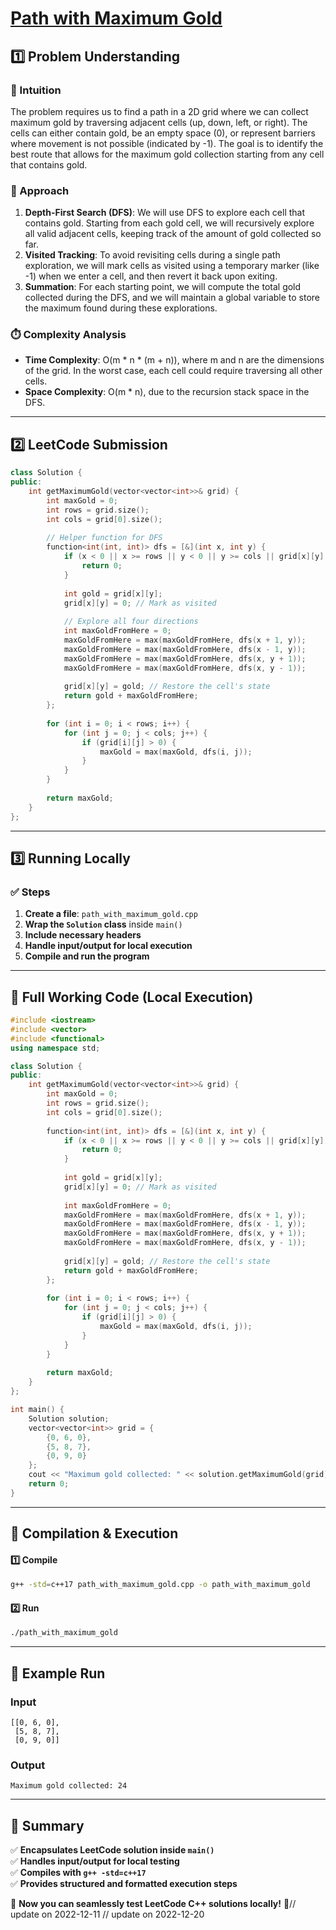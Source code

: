 # **[Path with Maximum Gold](https://leetcode.com/problems/path-with-maximum-gold/description/)**  

## **1️⃣ Problem Understanding**  
### **📌 Intuition**  
The problem requires us to find a path in a 2D grid where we can collect maximum gold by traversing adjacent cells (up, down, left, or right). The cells can either contain gold, be an empty space (0), or represent barriers where movement is not possible (indicated by -1). The goal is to identify the best route that allows for the maximum gold collection starting from any cell that contains gold.

### **🚀 Approach**  
1. **Depth-First Search (DFS)**: We will use DFS to explore each cell that contains gold. Starting from each gold cell, we will recursively explore all valid adjacent cells, keeping track of the amount of gold collected so far.
2. **Visited Tracking**: To avoid revisiting cells during a single path exploration, we will mark cells as visited using a temporary marker (like -1) when we enter a cell, and then revert it back upon exiting.
3. **Summation**: For each starting point, we will compute the total gold collected during the DFS, and we will maintain a global variable to store the maximum found during these explorations.

### **⏱️ Complexity Analysis**  
- **Time Complexity**: O(m * n * (m + n)), where m and n are the dimensions of the grid. In the worst case, each cell could require traversing all other cells.
- **Space Complexity**: O(m * n), due to the recursion stack space in the DFS.

---  

## **2️⃣ LeetCode Submission**  
```cpp
class Solution {
public:
    int getMaximumGold(vector<vector<int>>& grid) {
        int maxGold = 0;
        int rows = grid.size();
        int cols = grid[0].size();
        
        // Helper function for DFS
        function<int(int, int)> dfs = [&](int x, int y) {
            if (x < 0 || x >= rows || y < 0 || y >= cols || grid[x][y] == 0) {
                return 0;
            }
            
            int gold = grid[x][y];
            grid[x][y] = 0; // Mark as visited
            
            // Explore all four directions
            int maxGoldFromHere = 0;
            maxGoldFromHere = max(maxGoldFromHere, dfs(x + 1, y));
            maxGoldFromHere = max(maxGoldFromHere, dfs(x - 1, y));
            maxGoldFromHere = max(maxGoldFromHere, dfs(x, y + 1));
            maxGoldFromHere = max(maxGoldFromHere, dfs(x, y - 1));
            
            grid[x][y] = gold; // Restore the cell's state
            return gold + maxGoldFromHere;
        };
        
        for (int i = 0; i < rows; i++) {
            for (int j = 0; j < cols; j++) {
                if (grid[i][j] > 0) {
                    maxGold = max(maxGold, dfs(i, j));
                }
            }
        }
        
        return maxGold;
    }
};
```  

---  

## **3️⃣ Running Locally**  
### **✅ Steps**  
1. **Create a file**: `path_with_maximum_gold.cpp`  
2. **Wrap the `Solution` class** inside `main()`  
3. **Include necessary headers**  
4. **Handle input/output for local execution**  
5. **Compile and run the program**  

---  

## **📝 Full Working Code (Local Execution)**  
```cpp
#include <iostream>
#include <vector>
#include <functional>
using namespace std;

class Solution {
public:
    int getMaximumGold(vector<vector<int>>& grid) {
        int maxGold = 0;
        int rows = grid.size();
        int cols = grid[0].size();
        
        function<int(int, int)> dfs = [&](int x, int y) {
            if (x < 0 || x >= rows || y < 0 || y >= cols || grid[x][y] == 0) {
                return 0;
            }
            
            int gold = grid[x][y];
            grid[x][y] = 0; // Mark as visited
            
            int maxGoldFromHere = 0;
            maxGoldFromHere = max(maxGoldFromHere, dfs(x + 1, y));
            maxGoldFromHere = max(maxGoldFromHere, dfs(x - 1, y));
            maxGoldFromHere = max(maxGoldFromHere, dfs(x, y + 1));
            maxGoldFromHere = max(maxGoldFromHere, dfs(x, y - 1));
            
            grid[x][y] = gold; // Restore the cell's state
            return gold + maxGoldFromHere;
        };
        
        for (int i = 0; i < rows; i++) {
            for (int j = 0; j < cols; j++) {
                if (grid[i][j] > 0) {
                    maxGold = max(maxGold, dfs(i, j));
                }
            }
        }
        
        return maxGold;
    }
};

int main() {
    Solution solution;
    vector<vector<int>> grid = {
        {0, 6, 0},
        {5, 8, 7},
        {0, 9, 0}
    };
    cout << "Maximum gold collected: " << solution.getMaximumGold(grid) << endl;
    return 0;
}
```  

---  

## **🔧 Compilation & Execution**  
#### **1️⃣ Compile**  
```bash
g++ -std=c++17 path_with_maximum_gold.cpp -o path_with_maximum_gold
```  

#### **2️⃣ Run**  
```bash
./path_with_maximum_gold
```  

---  

## **🎯 Example Run**  
### **Input**  
```
[[0, 6, 0],
 [5, 8, 7],
 [0, 9, 0]]
```  
### **Output**  
```
Maximum gold collected: 24
```  

---  

## **📌 Summary**  
✅ **Encapsulates LeetCode solution inside `main()`**  
✅ **Handles input/output for local testing**  
✅ **Compiles with `g++ -std=c++17`**  
✅ **Provides structured and formatted execution steps**  

🚀 **Now you can seamlessly test LeetCode C++ solutions locally!** 🚀// update on 2022-12-11
// update on 2022-12-20
